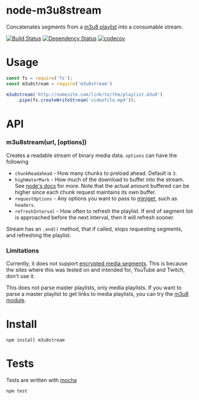 # node-m3u8stream

Concatenates segments from a [m3u8 playlist](https://tools.ietf.org/html/draft-pantos-http-live-streaming-20) into a consumable stream.

[![Build Status](https://secure.travis-ci.org/fent/node-m3u8stream.svg)](http://travis-ci.org/fent/node-m3u8stream)
[![Dependency Status](https://david-dm.org/fent/node-m3u8stream.svg)](https://david-dm.org/fent/node-m3u8stream)
[![codecov](https://codecov.io/gh/fent/node-m3u8stream/branch/master/graph/badge.svg)](https://codecov.io/gh/fent/node-m3u8stream)


# Usage

```js
const fs = require('fs');
const m3u8stream = require('m3u8stream')

m3u8stream('http://somesite.com/link/to/the/playlist.m3u8')
    .pipe(fs.createWriteStream('videofile.mp4'));
```


# API

### m3u8stream(url, [options])

Creates a readable stream of binary media data. `options` can have the following

* `chunkReadahead` - How many chunks to preload ahead. Default is `3`.
* `highWaterMark` - How much of the download to buffer into the stream. See [node's docs](https://nodejs.org/api/stream.html#stream_constructor_new_stream_writable_options) for more. Note that the actual amount buffered can be higher since each chunk request maintains its own buffer.
* `requestOptions` - Any options you want to pass to [miniget](https://github.com/fent/node-miniget), such as `headers`.
* `refreshInterval` - How often to refresh the playlist. If end of segment list is approached before the next interval, then it will refresh sooner.

Stream has an `.end()` method, that if called, stops requesting segments, and refreshing the playlist.

### Limitations

Currently, it does not support [encrypted media segments](https://tools.ietf.org/html/draft-pantos-http-live-streaming-20#section-4.3.2.4). This is because the sites where this was tested on and intended for, YouTube and Twitch, don't use it.

This does not parse master playlists, only media playlists. If you want to parse a master playlist to get links to media playlists, you can try the [m3u8 module](https://github.com/tedconf/node-m3u8).


# Install

    npm install m3u8stream


# Tests
Tests are written with [mocha](https://mochajs.org)

```bash
npm test
```
